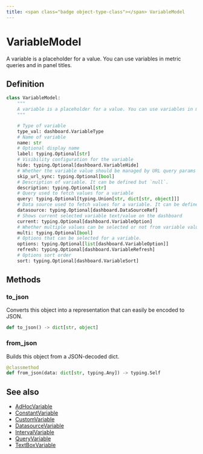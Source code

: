 ```yaml
---
title: <span class="badge object-type-class"></span> VariableModel
---
```

# <span class="badge object-type-class"></span> VariableModel

A variable is a placeholder for a value. You can use variables in metric queries and in panel titles.

## Definition

```python
class VariableModel:
    """
    A variable is a placeholder for a value. You can use variables in metric queries and in panel titles.
    """

    # Type of variable
    type_val: dashboard.VariableType
    # Name of variable
    name: str
    # Optional display name
    label: typing.Optional[str]
    # Visibility configuration for the variable
    hide: typing.Optional[dashboard.VariableHide]
    # Whether the variable value should be managed by URL query params or not
    skip_url_sync: typing.Optional[bool]
    # Description of variable. It can be defined but `null`.
    description: typing.Optional[str]
    # Query used to fetch values for a variable
    query: typing.Optional[typing.Union[str, dict[str, object]]]
    # Data source used to fetch values for a variable. It can be defined but `null`.
    datasource: typing.Optional[dashboard.DataSourceRef]
    # Shows current selected variable text/value on the dashboard
    current: typing.Optional[dashboard.VariableOption]
    # Whether multiple values can be selected or not from variable value list
    multi: typing.Optional[bool]
    # Options that can be selected for a variable.
    options: typing.Optional[list[dashboard.VariableOption]]
    refresh: typing.Optional[dashboard.VariableRefresh]
    # Options sort order
    sort: typing.Optional[dashboard.VariableSort]
```
## Methods

### <span class="badge object-method"></span> to_json

Converts this object into a representation that can easily be encoded to JSON.

```python
def to_json() -> dict[str, object]
```

### <span class="badge object-method"></span> from_json

Builds this object from a JSON-decoded dict.

```python
@classmethod
def from_json(data: dict[str, typing.Any]) -> typing.Self
```

## See also

 * <span class="badge builder"></span> [AdHocVariable](./builder-AdHocVariable.md)
 * <span class="badge builder"></span> [ConstantVariable](./builder-ConstantVariable.md)
 * <span class="badge builder"></span> [CustomVariable](./builder-CustomVariable.md)
 * <span class="badge builder"></span> [DatasourceVariable](./builder-DatasourceVariable.md)
 * <span class="badge builder"></span> [IntervalVariable](./builder-IntervalVariable.md)
 * <span class="badge builder"></span> [QueryVariable](./builder-QueryVariable.md)
 * <span class="badge builder"></span> [TextBoxVariable](./builder-TextBoxVariable.md)
